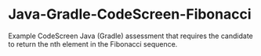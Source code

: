 # Java-Gradle-CodeScreen-Fibonacci
Example CodeScreen Java (Gradle) assessment that requires the candidate to return the nth element in the Fibonacci sequence.
